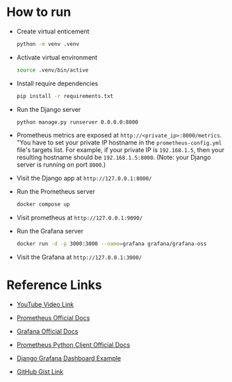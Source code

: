 # How to run

- Create virtual enticement

    ```sh
    python -m venv .venv
    ```

- Activate virtual environment

    ```sh
    source .venv/bin/active
    ```

- Install require dependencies

    ```sh
    pip install -r requirements.txt
    ```

- Run the Django server

    ```sh
    python manage.py runserver 0.0.0.0:8000
    ```

- Prometheus metrics are exposed at `http://<private_ip>:8000/metrics`. "You have to set your private IP hostname in the `prometheus-config.yml` file's targets list. For example, if your private IP is `192.168.1.5`, then your resulting hostname should be `192.168.1.5:8000`. (Note: your Django server is running on port `8000`.)

- Visit the Django app at `http://127.0.0.1:8000/`

- Run the Prometheus server

    ```sh
    docker compose up
    ```

- Visit prometheus at `http://127.0.0.1:9090/`

- Run the Grafana server

    ```sh
    docker run -d -p 3000:3000 --name=grafana grafana/grafana-oss
    ```

- Visit the Grafana at `http://127.0.0.1:3000/`


# Reference Links

- [YouTube Video Link](https://youtu.be/ddZjhv66o_o?si=C_21jIsQ9QHII00X)

- [Prometheus Official Docs](https://prometheus.io/docs)

- [Grafana Official Docs](https://grafana.com/)

- [Prometheus Python Client Official Docs](https://prometheus.github.io/client_python/)

- [Django Grafana Dashboard Example](https://grafana.com/grafana/dashboards/9528-django-prometheus/)

- [GitHub Gist Link](https://gist.github.com/piyushgarg-dev/7c4016b12301552b628bbac21a11e6ab)